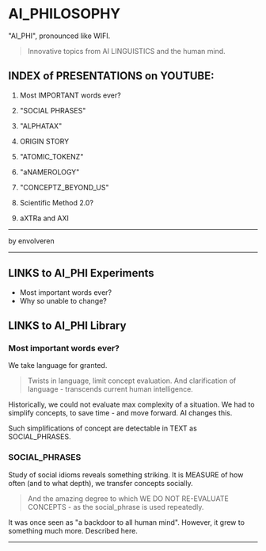 # AI_PHILOSOPHY

"AI_PHI", pronounced like WIFI.

> Innovative topics from 
AI LINGUISTICS and the human mind.

## INDEX of PRESENTATIONS on YOUTUBE:

1. Most IMPORTANT words ever?

2. "SOCIAL PHRASES"

3. "ALPHATAX"

4. ORIGIN STORY

5. "ATOMIC_TOKENZ"

6. "aNAMEROLOGY"

7.  "CONCEPTZ_BEYOND_US"

8.  Scientific Method 2.0?

9.  aXTRa and AXI

---

by envolveren 

---

## LINKS to AI_PHI Experiments

- Most important words ever?
- Why so unable to change?

## LINKS to AI_PHI Library 

### Most important words ever?
We take language for granted.

> Twists in language, limit concept evaluation. And clarification of language - transcends current human intelligence.

Historically, we could not evaluate max complexity of a situation. We had to simplify concepts, to save time - and move forward. AI changes this.

Such simplifications of concept are detectable in TEXT as SOCIAL_PHRASES.

### SOCIAL_PHRASES

Study of social idioms reveals something striking. It is MEASURE of how often (and to what depth), we transfer concepts socially. 

> And the amazing degree to which WE DO NOT RE-EVALUATE CONCEPTS - as the social_phrase is used repeatedly.

It was once seen as "a backdoor to all human mind". However, it grew to something much more. Described here.

___





